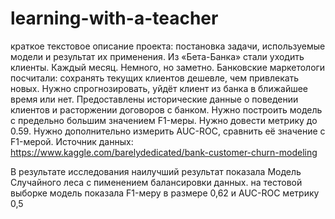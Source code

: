 # learning-with-a-teacher
краткое текстовое описание проекта: постановка задачи, используемые модели и результат их применения.
Из «Бета-Банка» стали уходить клиенты. Каждый месяц. Немного, но заметно. Банковские маркетологи посчитали: сохранять текущих клиентов дешевле, чем привлекать новых.
Нужно спрогнозировать, уйдёт клиент из банка в ближайшее время или нет. Предоставлены исторические данные о поведении клиентов и расторжении договоров с банком.
Нужно построить модель с предельно большим значением F1-меры. Нужно довести метрику до 0.59.
Нужно дополнительно измерить AUC-ROC, сравнить её значение с F1-мерой.
Источник данных: https://www.kaggle.com/barelydedicated/bank-customer-churn-modeling

В результате исследования наилучший результат показала Модель Случайного леса с пименением балансировки данных. на тестовой выборке модель показала F1-меру в размере 0,62 и AUC-ROC метрику 0,5
